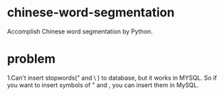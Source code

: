 # chinese-word-segmentation
Accomplish Chinese word segmentation by Python.

# problem
1.Can't insert stopwords(" and \ ) to database, but it works in MYSQL. So if you want to insert symbols of " and \, you can insert them in MySQL.